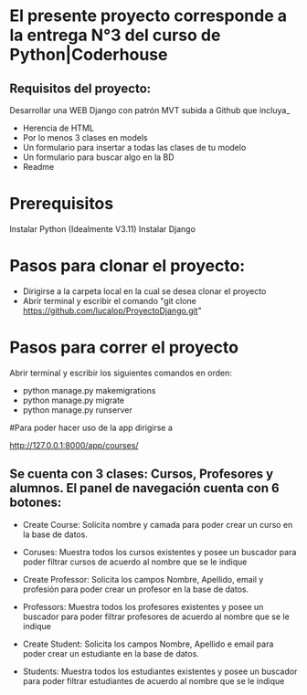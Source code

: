 # El presente proyecto corresponde a la entrega N°3 del curso de Python|Coderhouse
## Requisitos del proyecto:
 Desarrollar una WEB Django con patrón MVT subida a Github que incluya_
- Herencia de HTML
- Por lo menos 3 clases en models
- Un formulario para insertar a todas las clases de tu modelo
- Un formulario para buscar algo en la BD
- Readme

# Prerequisitos
Instalar Python (Idealmente V3.11)
Instalar Django

# Pasos para clonar el proyecto:
- Dirigirse a la carpeta local en la cual se desea clonar el proyecto
- Abrir terminal y escribir el comando "git clone https://github.com/lucalop/ProyectoDjango.git"


# Pasos para correr el proyecto
Abrir terminal y escribir los siguientes comandos en orden: 
- python manage.py makemigrations
- python manage.py migrate
- python manage.py runserver     

#Para poder hacer uso de la app dirigirse a 

http://127.0.0.1:8000/app/courses/

## Se cuenta con 3 clases: Cursos, Profesores y alumnos. El panel de navegación cuenta con 6 botones:

- Create Course: Solicita nombre y camada para poder crear un curso en la base de datos.
- Coruses: Muestra todos los cursos existentes y posee un buscador para poder filtrar cursos de acuerdo al nombre que se le indique

- Create Professor: Solicita los campos Nombre, Apellido, email y profesión para poder crear un profesor en la base de datos.
- Professors: Muestra todos los profesores existentes y posee un buscador para poder filtrar profesores de acuerdo al nombre que se le indique

- Create Student: Solicita los campos Nombre, Apellido e email para poder crear un estudiante en la base de datos.
- Students: Muestra todos los estudiantes existentes y posee un buscador para poder filtrar estudiantes de acuerdo al nombre que se le indique
